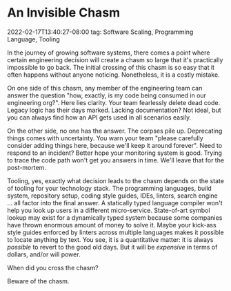 # An Invisible Chasm
2022-02-17T13:40:27-08:00
tag: Software Scaling, Programming Language, Tooling

In the journey of growing software systems, there comes a point where certain engineering decision will create
a chasm so large that it's practically impossible to go back. The initial crossing of this chasm is so easy
that it often happens without anyone noticing. Nonetheless, it is a costly mistake.

On one side of this chasm, any member of the engineering team can answer the question "how, exactly, is my
code being consumed in our engineering org?". Here lies clarity. Your team fearlessly delete dead code. Legacy
logic has their days marked. Lacking documentation? Not ideal, but you can always find how an API gets used
in all scenarios easily.

On the other side, no one has the answer. The corpses pile up. Deprecating things comes with uncertainty. You
warn your team "please carefully consider adding things here, because we'll keep it around forever". Need to
respond to an incident? Better hope your monitoring system is good. Trying to trace the code path won't get
you answers in time. We'll leave that for the post-mortem.

Tooling, yes, exactly what decision leads to the chasm depends on the state of tooling for your technology
stack. The programming languages, build system, repository setup, coding style guides, IDEs, linters, search
engine ... all factor into the final answer. A statically typed language compiler won't help you look up
users in a different micro-service. State-of-art symbol lookup may exist for a dynamically typed system
because some companies have thrown enormous amount of money to solve it. Maybe your kick-ass style guides
enforced by linters across multiple languages makes it possible to locate anything by text. You see, it is
a quantitative matter: it is always *possible* to revert to the good old days. But it will be *expensive* in
terms of dollars, and/or will power.

When did you cross the chasm?

Beware of the chasm.
